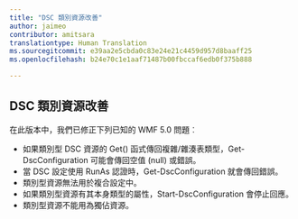 ```yaml
---
title: "DSC 類別資源改善"
author: jaimeo
contributor: amitsara
translationtype: Human Translation
ms.sourcegitcommit: e39aa2e5cbda0c83e24e21c4459d957d8baaff25
ms.openlocfilehash: b24e70c1e1aaf71487b00fbccaf6edb0f375b888

---
```


## DSC 類別資源改善

在此版本中，我們已修正下列已知的 WMF 5.0 問題︰
* 如果類別型 DSC 資源的 Get() 函式傳回複雜/雜湊表類型，Get-DscConfiguration 可能會傳回空值 (null) 或錯誤。
* 當 DSC 設定使用 RunAs 認證時，Get-DscConfiguration 就會傳回錯誤。
* 類別型資源無法用於複合設定中。
* 如果類別型資源有其本身類型的屬性，Start-DscConfiguration 會停止回應。
* 類別型資源不能用為獨佔資源。



<!--HONumber=Jul16_HO3-->


